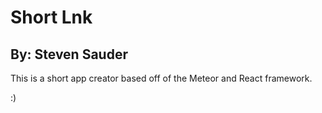 # Short Lnk
## By: Steven Sauder
This is a short app creator based off of the Meteor and React framework.

:) 
